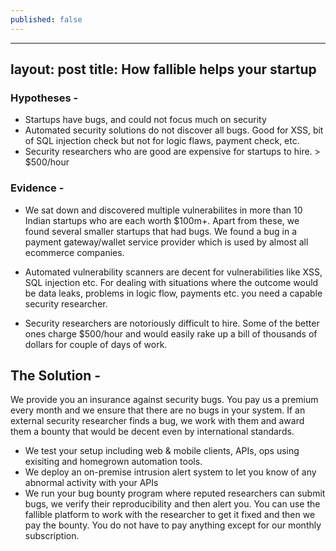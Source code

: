 ```yaml
---
published: false
---
```


---
layout: post
title: How fallible helps your startup
---

### Hypotheses -

- Startups have bugs, and could not focus much on security
- Automated security solutions do not discover all bugs. Good for XSS, bit of SQL injection check but not for logic flaws, payment check, etc.
- Security researchers who are good are expensive for startups to hire. > $500/hour

### Evidence -

- We sat down and discovered multiple vulnerabilites in more than 10 Indian startups who are each worth $100m+. Apart from these, we found several smaller startups that had bugs. We found a bug in a payment gateway/wallet service provider which is used by almost all ecommerce companies.

- Automated vulnerability scanners are decent for vulnerabilities like XSS, SQL injection etc. For dealing with situations where the outcome would be data leaks, problems in logic flow, payments etc. you need a capable security researcher.

- Security researchers are notoriously difficult to hire. Some of the better ones charge $500/hour and would easily rake up a bill of thousands of dollars for couple of days of work.


## The Solution -

We provide you an insurance against security bugs. You pay us a premium every month and we ensure that there are no bugs in your system. If an external security researcher finds a bug, we work with them and award them a bounty that would be decent even by international standards.

 - We test your setup including web & mobile clients, APIs, ops using exisiting and homegrown automation tools.
 - We deploy an on-premise intrusion alert system to let you know of any abnormal activity with your APIs
 - We run your bug bounty program where reputed researchers can submit bugs, we verify their reproducibility and then alert you. You can use the fallible platform to work with the researcher to get it fixed and then we pay the bounty. You do not have to pay anything except for our monthly subscription.




